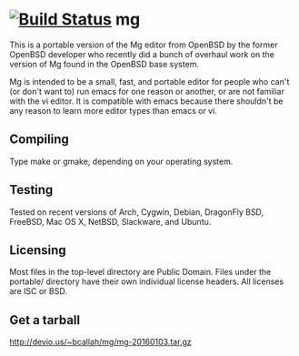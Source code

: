 [![Build Status](https://travis-ci.org/arturocastro/mg.svg?branch=master)](https://travis-ci.org/arturocastro/mg)
mg
==
This is a portable version of the Mg editor from OpenBSD by the former
OpenBSD developer who recently did a bunch of overhaul work on the
version of Mg found in the OpenBSD base system.

Mg is intended to be a small, fast, and portable editor for people who
can't (or don't want to) run emacs for one reason or another, or are not
familiar with the vi editor.  It is compatible with emacs because there
shouldn't be any reason to learn more editor types than emacs or vi.

Compiling
---------
Type make or gmake, depending on your operating system.

Testing
-------
Tested on recent versions of Arch, Cygwin, Debian, DragonFly BSD, FreeBSD,
Mac OS X, NetBSD, Slackware, and Ubuntu.

Licensing
---------
Most files in the top-level directory are Public Domain. Files under the
portable/ directory have their own individual license headers.
All licenses are ISC or BSD.

Get a tarball
-------------
http://devio.us/~bcallah/mg/mg-20160103.tar.gz
